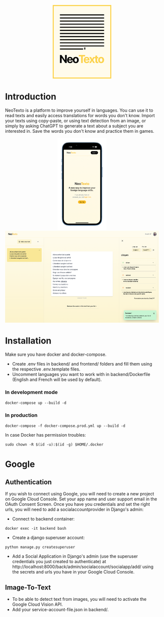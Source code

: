 <center>
<img height="240" src="./docs/images/logo.webp">
</center>

# Introduction

NeoTexto is a platform to improve yourself in languages. You can use it to read texts and easily access translations for words you don't know. Import your texts using copy-paste, or using text detection from an image, or simply by asking ChatGPT to generate a text about a subject you are interested in. Save the words you don't know and practice them in games.

<center>
<img clear="left" height="300" src="./docs/images/mobile_home.webp">
<img clear="right" height="300" src="./docs/images/trad_example.webp">
</center>

# Installation

Make sure you have docker and docker-compose.

- Create .env files in backend/ and frontend/ folders and fill them using the respective .env.template files.
- Uncomment languages you want to work with in backend/Dockerfile (English and French will be used by default).

### In development mode

```
docker-compose up --build -d
```

### In production

```
docker-compose -f docker-compose.prod.yml up --build -d
```

In case Docker has permission troubles:

```
sudo chown -R $(id -u):$(id -g) $HOME/.docker
```

# Google

## Authentication

If you wish to connect using Google, you will need to create a new project on Google Cloud Console. Set your app name and user support email in the OAuth Consent Screen. Once you have you credentials and set the right urls, you will need to add a socialaccountprovider in Django's admin:

- Connect to backend container:

```
docker exec -it backend bash
```

- Create a django superuser account:

```
python manage.py createsuperuser
```

- Add a Social Application in Django's admin (use the superuser credentials you just created to authenticate) at http://localhost:8000/back/admin/socialaccount/socialapp/add/ using the secrets and urls you have in your Google Cloud Console.

## Image-To-Text

- To be able to detect text from images, you will need to activate the Google Cloud Vision API.
- Add your service-account-file.json in backend/.
